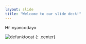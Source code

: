 ```yaml
---
layout: slide
title: "Welcome to our slide deck!"
---
```


Hi! nyancodayo

![defunktocat](https://octodex.github.com/images/defunktocat.png)
{: .center}

